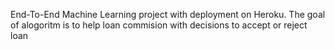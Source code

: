 End-To-End Machine Learning project with deployment on Heroku. The goal of alogoritm is to help loan commision with decisions to accept or reject loan
